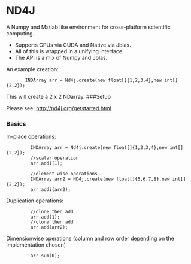 # ND4J

A Numpy and Matlab like environment for cross-platform scientific computing. 

* Supports GPUs via CUDA and Native via Jblas.
* All of this is wrapped in a unifying interface.
* The API is a mix of Numpy and Jblas.

An example creation:

           INDArray arr = Nd4j.create(new float[]{1,2,3,4},new int[]{2,2});

This will create a 2 x 2 NDarray.
###Setup

Please see:
http://nd4j.org/getstarted.html



### Basics

In-place operations:

             INDArray arr = Nd4j.create(new float[]{1,2,3,4},new int[]{2,2});
             //scalar operation
             arr.addi(1);

             //element wise operations
             INDArray arr2 = ND4j.create(new float[]{5,6,7,8},new int[]{2,2});
             arr.addi(arr2);
         
Duplication operations:
                
             //clone then add
             arr.add(1);
             //clone then add
             arr.add(arr2);
                 
Dimensionwise operations (column and row order depending on the implementation chosen)
         
             arr.sum(0);
